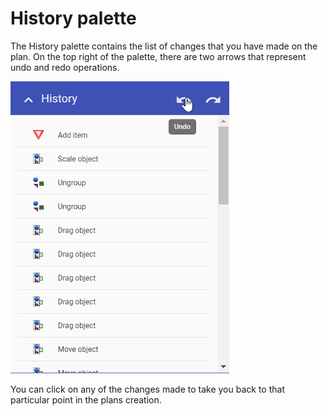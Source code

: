 # History palette

The History palette contains the list of changes that you have made on the plan. On the top right of the palette, there are two arrows that represent undo and redo operations.



![History Palette](./Assets/History_Palette.png)



You can click on any of the changes made to take you back to that particular point in the plans creation. 
